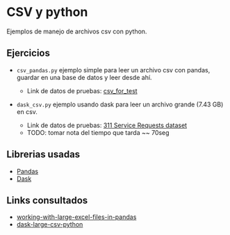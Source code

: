 # CSV y python

Ejemplos de manejo de archivos csv con python.

## Ejercicios

- `csv_pandas.py` ejemplo simple para leer un archivo csv con pandas, guardar en una base de datos y leer desde ahí.
  - Link de datos de pruebas: [csv_for_test](https://drive.google.com/open?id=1pPkXCTKv4C2Gweb8c3C_r3c86kGPBX9S)

- `dask_csv.py` ejemplo usando dask para leer un archivo grande (7.43 GB) en csv.
  - Link de datos de pruebas: [311 Service Requests dataset](https://data.cityofnewyork.us/Social-Services/311-Service-Requests/fvrb-kbbt)
  - TODO: tomar nota del tiempo que tarda ~~ 70seg

## Librerias usadas

- [Pandas](https://pandas.pydata.org/)
- [Dask](http://docs.dask.org/en/latest/)

## Links consultados

- [working-with-large-excel-files-in-pandas](https://realpython.com/working-with-large-excel-files-in-pandas/)
- [dask-large-csv-python](https://pythondata.com/dask-large-csv-python/)